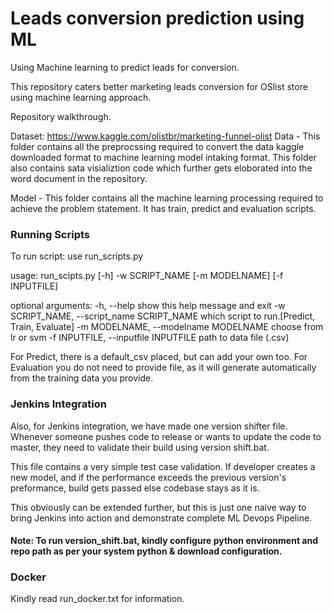 # Leads conversion prediction using ML
Using Machine learning to predict leads for conversion.  

This repository caters better marketing leads conversion for OSlist store using machine learning approach.

Repository walkthrough.

Dataset: https://www.kaggle.com/olistbr/marketing-funnel-olist
Data - This folder contains all the preprocssing required to convert the data kaggle downloaded format to machine learning model
intaking format.
This folder also contains sata visializtion code which further gets eloborated into the word document in the repository.

Model - This folder contains all the machine learning processing required to achieve the problem statement.
It has train, predict and evaluation scripts.

### Running Scripts
To run script: use run_scripts.py

usage: run_scipts.py [-h] -w SCRIPT_NAME [-m MODELNAME] [-f INPUTFILE]

optional arguments:
  -h, --help            show this help message and exit
  -w SCRIPT_NAME, --script_name SCRIPT_NAME
                        which script to run.[Predict, Train, Evaluate]
  -m MODELNAME, --modelname MODELNAME
                        choose from lr or svm
  -f INPUTFILE, --inputfile INPUTFILE
                        path to data file (.csv)
                        
For Predict, there is a default_csv placed, but can add your own too.
For Evaluation you do not need to provide file, as it will generate automatically from the training data you provide.
                        
### Jenkins Integration                        
Also, for Jenkins integration, we have made one version shifter file.
Whenever someone pushes code to release or wants to update the code to master,
they need to validate their build using version shift.bat.

This file contains a very simple test case validation.
If developer creates a new model, and if the performance exceeds the previous version's preformance,
build gets passed else codebase stays as it is.

This obviously can be extended further, but this is just one naive way to bring Jenkins into action and demonstrate complete
ML Devops Pipeline.

#### Note: To run version_shift.bat, kindly configure python environment and repo path as per your system python & download configuration.

### Docker
Kindly read run_docker.txt for information.
